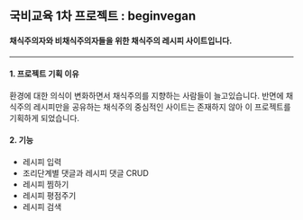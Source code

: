 ## 국비교육 1차 프로젝트 : beginvegan
#### 채식주의자와 비채식주의자들을 위한 채식주의 레시피 사이트입니다.
-------------------
#### 1. 프로젝트 기획 이유 

환경에 대한 의식이 변화하면서 채식주의를 지향하는 사람들이 늘고있습니다. 
반면에 채식주의 레시피만을 공유하는 채식주의 중심적인 사이트는 존재하지 않아 이 프로젝트를 기획하게 되었습니다.

#### 2. 기능
- 레시피 입력
- 조리단계별 댓글과 레시피 댓글 CRUD
- 레시피 찜하기 
- 레시피 평점주기
- 레시피 검색


